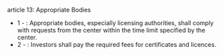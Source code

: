 article 13: Appropriate Bodies

<ul>
			<li>1 - : Appropriate bodies, especially licensing authorities, shall comply with requests from the center within the time limit specified by the center. <ul>
			</ul></li>			<li>2 - : Investors shall pay the required fees for certificates and licences. <ul>
			</ul></li></ul>